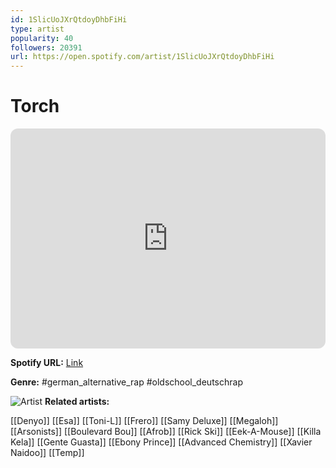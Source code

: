 ```yaml
---
id: 1SlicUoJXrQtdoyDhbFiHi
type: artist
popularity: 40
followers: 20391
url: https://open.spotify.com/artist/1SlicUoJXrQtdoyDhbFiHi
---
```

# Torch

<iframe style="border-radius:12px" src="https://open.spotify.com/embed/artist/1SlicUoJXrQtdoyDhbFiHi" width="100%" height="352" frameBorder="0" allowfullscreen="" allow="autoplay; clipboard-write; encrypted-media; fullscreen; picture-in-picture" loading="lazy"></iframe>

**Spotify URL:** [Link](https://open.spotify.com/artist/1SlicUoJXrQtdoyDhbFiHi)

**Genre:**  #german_alternative_rap #oldschool_deutschrap

![Artist](https://i.scdn.co/image/e1658261324a2d2b824722af4175ed3418aaa856)
**Related artists:**

[[Denyo]]
[[Esa]]
[[Toni-L]]
[[Frero]]
[[Samy Deluxe]]
[[Megaloh]]
[[Arsonists]]
[[Boulevard Bou]]
[[Afrob]]
[[Rick Ski]]
[[Eek-A-Mouse]]
[[Killa Kela]]
[[Gente Guasta]]
[[Ebony Prince]]
[[Advanced Chemistry]]
[[Xavier Naidoo]]
[[Temp]]
